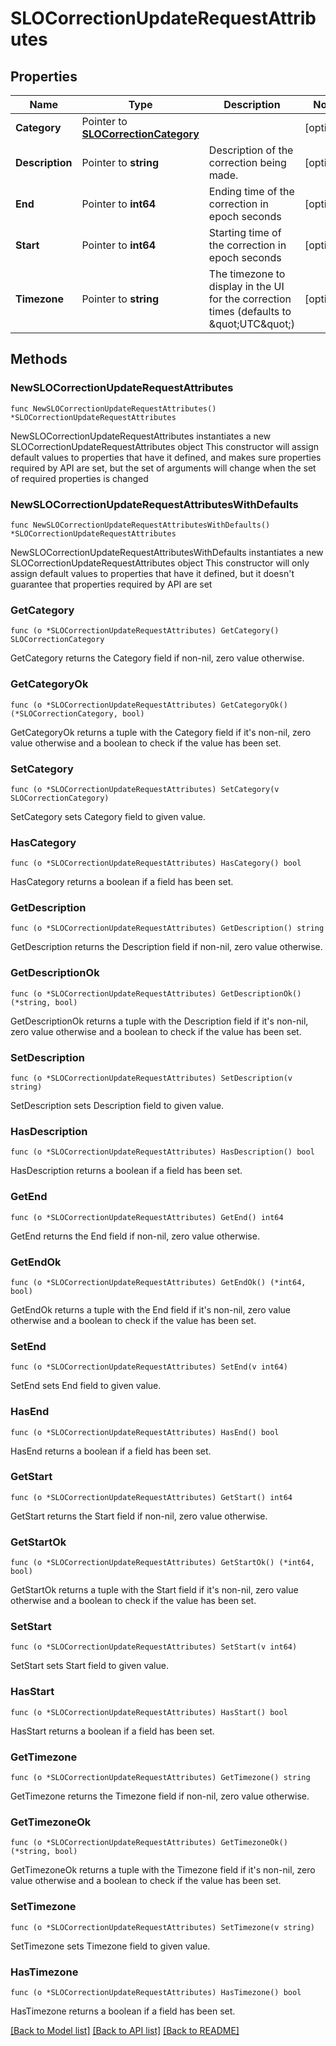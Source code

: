 # SLOCorrectionUpdateRequestAttributes

## Properties

Name | Type | Description | Notes
---- | ---- | ----------- | ------
**Category** | Pointer to [**SLOCorrectionCategory**](SLOCorrectionCategory.md) |  | [optional] 
**Description** | Pointer to **string** | Description of the correction being made. | [optional] 
**End** | Pointer to **int64** | Ending time of the correction in epoch seconds | [optional] 
**Start** | Pointer to **int64** | Starting time of the correction in epoch seconds | [optional] 
**Timezone** | Pointer to **string** | The timezone to display in the UI for the correction times (defaults to \&quot;UTC\&quot;) | [optional] 

## Methods

### NewSLOCorrectionUpdateRequestAttributes

`func NewSLOCorrectionUpdateRequestAttributes() *SLOCorrectionUpdateRequestAttributes`

NewSLOCorrectionUpdateRequestAttributes instantiates a new SLOCorrectionUpdateRequestAttributes object
This constructor will assign default values to properties that have it defined,
and makes sure properties required by API are set, but the set of arguments
will change when the set of required properties is changed

### NewSLOCorrectionUpdateRequestAttributesWithDefaults

`func NewSLOCorrectionUpdateRequestAttributesWithDefaults() *SLOCorrectionUpdateRequestAttributes`

NewSLOCorrectionUpdateRequestAttributesWithDefaults instantiates a new SLOCorrectionUpdateRequestAttributes object
This constructor will only assign default values to properties that have it defined,
but it doesn't guarantee that properties required by API are set

### GetCategory

`func (o *SLOCorrectionUpdateRequestAttributes) GetCategory() SLOCorrectionCategory`

GetCategory returns the Category field if non-nil, zero value otherwise.

### GetCategoryOk

`func (o *SLOCorrectionUpdateRequestAttributes) GetCategoryOk() (*SLOCorrectionCategory, bool)`

GetCategoryOk returns a tuple with the Category field if it's non-nil, zero value otherwise
and a boolean to check if the value has been set.

### SetCategory

`func (o *SLOCorrectionUpdateRequestAttributes) SetCategory(v SLOCorrectionCategory)`

SetCategory sets Category field to given value.

### HasCategory

`func (o *SLOCorrectionUpdateRequestAttributes) HasCategory() bool`

HasCategory returns a boolean if a field has been set.

### GetDescription

`func (o *SLOCorrectionUpdateRequestAttributes) GetDescription() string`

GetDescription returns the Description field if non-nil, zero value otherwise.

### GetDescriptionOk

`func (o *SLOCorrectionUpdateRequestAttributes) GetDescriptionOk() (*string, bool)`

GetDescriptionOk returns a tuple with the Description field if it's non-nil, zero value otherwise
and a boolean to check if the value has been set.

### SetDescription

`func (o *SLOCorrectionUpdateRequestAttributes) SetDescription(v string)`

SetDescription sets Description field to given value.

### HasDescription

`func (o *SLOCorrectionUpdateRequestAttributes) HasDescription() bool`

HasDescription returns a boolean if a field has been set.

### GetEnd

`func (o *SLOCorrectionUpdateRequestAttributes) GetEnd() int64`

GetEnd returns the End field if non-nil, zero value otherwise.

### GetEndOk

`func (o *SLOCorrectionUpdateRequestAttributes) GetEndOk() (*int64, bool)`

GetEndOk returns a tuple with the End field if it's non-nil, zero value otherwise
and a boolean to check if the value has been set.

### SetEnd

`func (o *SLOCorrectionUpdateRequestAttributes) SetEnd(v int64)`

SetEnd sets End field to given value.

### HasEnd

`func (o *SLOCorrectionUpdateRequestAttributes) HasEnd() bool`

HasEnd returns a boolean if a field has been set.

### GetStart

`func (o *SLOCorrectionUpdateRequestAttributes) GetStart() int64`

GetStart returns the Start field if non-nil, zero value otherwise.

### GetStartOk

`func (o *SLOCorrectionUpdateRequestAttributes) GetStartOk() (*int64, bool)`

GetStartOk returns a tuple with the Start field if it's non-nil, zero value otherwise
and a boolean to check if the value has been set.

### SetStart

`func (o *SLOCorrectionUpdateRequestAttributes) SetStart(v int64)`

SetStart sets Start field to given value.

### HasStart

`func (o *SLOCorrectionUpdateRequestAttributes) HasStart() bool`

HasStart returns a boolean if a field has been set.

### GetTimezone

`func (o *SLOCorrectionUpdateRequestAttributes) GetTimezone() string`

GetTimezone returns the Timezone field if non-nil, zero value otherwise.

### GetTimezoneOk

`func (o *SLOCorrectionUpdateRequestAttributes) GetTimezoneOk() (*string, bool)`

GetTimezoneOk returns a tuple with the Timezone field if it's non-nil, zero value otherwise
and a boolean to check if the value has been set.

### SetTimezone

`func (o *SLOCorrectionUpdateRequestAttributes) SetTimezone(v string)`

SetTimezone sets Timezone field to given value.

### HasTimezone

`func (o *SLOCorrectionUpdateRequestAttributes) HasTimezone() bool`

HasTimezone returns a boolean if a field has been set.


[[Back to Model list]](../README.md#documentation-for-models) [[Back to API list]](../README.md#documentation-for-api-endpoints) [[Back to README]](../README.md)



